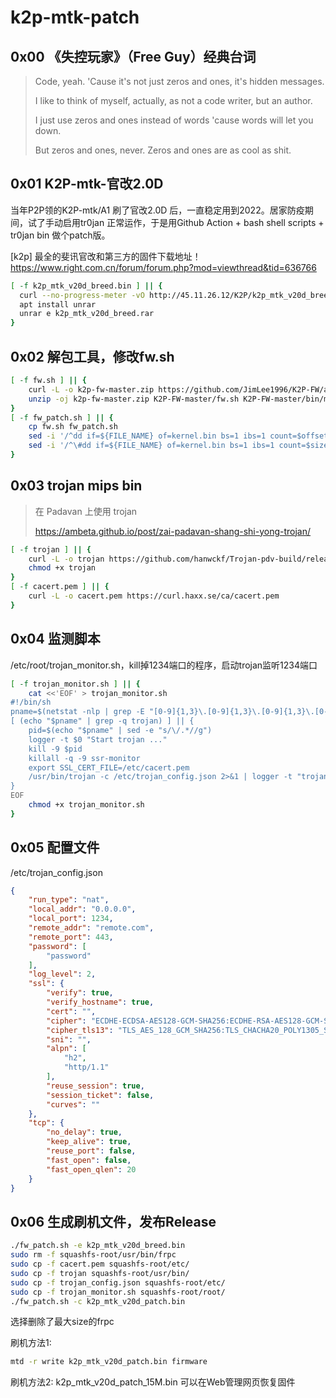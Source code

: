 # k2p-mtk-patch

## 0x00 《失控玩家》（Free Guy）经典台词
>Code, yeah.
>'Cause it's not just zeros and ones, it's hidden messages.
>
>I like to think of myself, actually, as not a code writer, but an author.
>
>I just use zeros and ones instead of words 'cause words will let you down.
>
>But zeros and ones, never. Zeros and ones are as cool as shit.

## 0x01 K2P-mtk-官改2.0D
当年P2P领的K2P-mtk/A1 刷了官改2.0D 后，一直稳定用到2022。居家防疫期间，试了手动启用tr0jan 正常运作，于是用Github Action + bash shell scripts + tr0jan bin 做个patch版。

[k2p] 最全的斐讯官改和第三方的固件下载地址！
https://www.right.com.cn/forum/forum.php?mod=viewthread&tid=636766

```bash
[ -f k2p_mtk_v20d_breed.bin ] || {
  curl --no-progress-meter -vO http://45.11.26.12/K2P/k2p_mtk_v20d_breed.rar
  apt install unrar
  unrar e k2p_mtk_v20d_breed.rar
}
```

## 0x02 解包工具，修改fw.sh
```bash
[ -f fw.sh ] || {
	curl -L -o k2p-fw-master.zip https://github.com/JimLee1996/K2P-FW/archive/master.zip
	unzip -oj k2p-fw-master.zip K2P-FW-master/fw.sh K2P-FW-master/bin/mksquashfs4 K2P-FW-master/bin/padjffs2 K2P-FW-master/bin/unsquashfs4
}
[ -f fw_patch.sh ] || {
	cp fw.sh fw_patch.sh
	sed -i '/^dd if=${FILE_NAME} of=kernel.bin bs=1 ibs=1 count=$offset1$/c\\#dd if=${FILE_NAME} of=kernel.bin bs=1 ibs=1 count=$offset1' fw_patch.sh
	sed -i '/^\#dd if=${FILE_NAME} of=kernel.bin bs=1 ibs=1 count=$size1 skip=$offset0$/c\dd if=${FILE_NAME} of=kernel.bin bs=1 ibs=1 count=$size1 skip=$offset0' fw_patch.sh
}
```

## 0x03 trojan mips bin
>在 Padavan 上使用 trojan
>
><https://ambeta.github.io/post/zai-padavan-shang-shi-yong-trojan/>
```bash
[ -f trojan ] || {
	curl -L -o trojan https://github.com/hanwckf/Trojan-pdv-build/releases/download/v20220216/trojan-mips1004kec-static
	chmod +x trojan
}
[ -f cacert.pem ] || {
	curl -L -o cacert.pem https://curl.haxx.se/ca/cacert.pem	
}
```

## 0x04 监测脚本
/etc/root/trojan_monitor.sh，kill掉1234端口的程序，启动trojan监听1234端口
```bash
[ -f trojan_monitor.sh ] || {
	cat <<'EOF' > trojan_monitor.sh
#!/bin/sh 
pname=$(netstat -nlp | grep -E "[0-9]{1,3}\.[0-9]{1,3}\.[0-9]{1,3}\.[0-9]{1,3}\:1234" | awk '{print $7}')
[ (echo "$pname" | grep -q trojan) ] || {
	pid=$(echo "$pname" | sed -e "s/\/.*//g")
	logger -t $0 "Start trojan ..."
	kill -9 $pid
	killall -q -9 ssr-monitor
	export SSL_CERT_FILE=/etc/cacert.pem
	/usr/bin/trojan -c /etc/trojan_config.json 2>&1 | logger -t "trojan" &
}
EOF
	chmod +x trojan_monitor.sh
}
```

## 0x05 配置文件
/etc/trojan_config.json
```json
{
    "run_type": "nat",
    "local_addr": "0.0.0.0",
    "local_port": 1234,
    "remote_addr": "remote.com",
    "remote_port": 443,
    "password": [
        "password"
    ],
    "log_level": 2,
    "ssl": {
        "verify": true,
        "verify_hostname": true,
        "cert": "",
        "cipher": "ECDHE-ECDSA-AES128-GCM-SHA256:ECDHE-RSA-AES128-GCM-SHA256:ECDHE-ECDSA-CHACHA20-POLY1305:ECDHE-RSA-CHACHA20-POLY1305:ECDHE-ECDSA-AES256-GCM-SHA384:ECDHE-RSA-AES256-GCM-SHA384:ECDHE-ECDSA-AES256-SHA:ECDHE-ECDSA-AES128-SHA:ECDHE-RSA-AES128-SHA:ECDHE-RSA-AES256-SHA:DHE-RSA-AES128-SHA:DHE-RSA-AES256-SHA:AES128-SHA:AES256-SHA:DES-CBC3-SHA",
        "cipher_tls13": "TLS_AES_128_GCM_SHA256:TLS_CHACHA20_POLY1305_SHA256:TLS_AES_256_GCM_SHA384",
        "sni": "",
        "alpn": [
            "h2",
            "http/1.1"
        ],
        "reuse_session": true,
        "session_ticket": false,
        "curves": ""
    },
    "tcp": {
        "no_delay": true,
        "keep_alive": true,
        "reuse_port": false,
        "fast_open": false,
        "fast_open_qlen": 20
    }
}
```

## 0x06 生成刷机文件，发布Release
```bash
./fw_patch.sh -e k2p_mtk_v20d_breed.bin
sudo rm -f squashfs-root/usr/bin/frpc
sudo cp -f cacert.pem squashfs-root/etc/
sudo cp -f trojan squashfs-root/usr/bin/
sudo cp -f trojan_config.json squashfs-root/etc/
sudo cp -f trojan_monitor.sh squashfs-root/root/
./fw_patch.sh -c k2p_mtk_v20d_patch.bin
```
选择删除了最大size的frpc

刷机方法1:
```bash
mtd -r write k2p_mtk_v20d_patch.bin firmware
```
刷机方法2:
k2p_mtk_v20d_patch_15M.bin 可以在Web管理网页恢复固件
